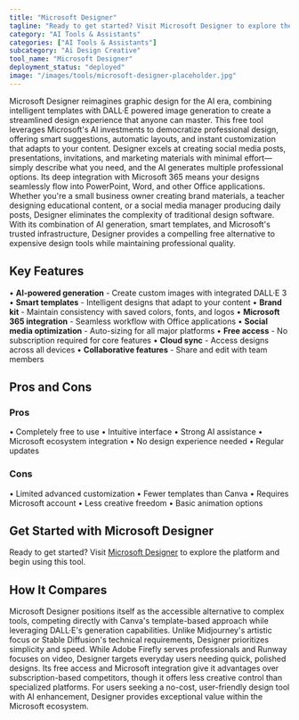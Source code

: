 ```yaml
---
title: "Microsoft Designer"
tagline: "Ready to get started? Visit Microsoft Designer to explore the platform and be..."
category: "AI Tools & Assistants"
categories: ["AI Tools & Assistants"]
subcategory: "Ai Design Creative"
tool_name: "Microsoft Designer"
deployment_status: "deployed"
image: "/images/tools/microsoft-designer-placeholder.jpg"
---
```

Microsoft Designer reimagines graphic design for the AI era, combining intelligent templates with DALL·E powered image generation to create a streamlined design experience that anyone can master. This free tool leverages Microsoft's AI investments to democratize professional design, offering smart suggestions, automatic layouts, and instant customization that adapts to your content. Designer excels at creating social media posts, presentations, invitations, and marketing materials with minimal effort—simply describe what you need, and the AI generates multiple professional options. Its deep integration with Microsoft 365 means your designs seamlessly flow into PowerPoint, Word, and other Office applications. Whether you're a small business owner creating brand materials, a teacher designing educational content, or a social media manager producing daily posts, Designer eliminates the complexity of traditional design software. With its combination of AI generation, smart templates, and Microsoft's trusted infrastructure, Designer provides a compelling free alternative to expensive design tools while maintaining professional quality.

## Key Features

• **AI-powered generation** - Create custom images with integrated DALL·E 3
• **Smart templates** - Intelligent designs that adapt to your content
• **Brand kit** - Maintain consistency with saved colors, fonts, and logos
• **Microsoft 365 integration** - Seamless workflow with Office applications
• **Social media optimization** - Auto-sizing for all major platforms
• **Free access** - No subscription required for core features
• **Cloud sync** - Access designs across all devices
• **Collaborative features** - Share and edit with team members

## Pros and Cons

### Pros
• Completely free to use
• Intuitive interface
• Strong AI assistance
• Microsoft ecosystem integration
• No design experience needed
• Regular updates

### Cons
• Limited advanced customization
• Fewer templates than Canva
• Requires Microsoft account
• Less creative freedom
• Basic animation options

## Get Started with Microsoft Designer

Ready to get started? Visit [Microsoft Designer](https://designer.microsoft.com) to explore the platform and begin using this tool.

## How It Compares

Microsoft Designer positions itself as the accessible alternative to complex tools, competing directly with Canva's template-based approach while leveraging DALL·E's generation capabilities. Unlike Midjourney's artistic focus or Stable Diffusion's technical requirements, Designer prioritizes simplicity and speed. While Adobe Firefly serves professionals and Runway focuses on video, Designer targets everyday users needing quick, polished designs. Its free access and Microsoft integration give it advantages over subscription-based competitors, though it offers less creative control than specialized platforms. For users seeking a no-cost, user-friendly design tool with AI enhancement, Designer provides exceptional value within the Microsoft ecosystem.